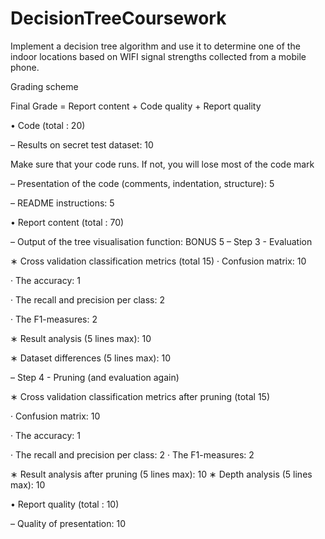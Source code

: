 # DecisionTreeCoursework
Implement a decision tree algorithm and use it to determine one of the indoor locations based on WIFI signal strengths collected from a mobile phone.


Grading scheme

Final Grade = Report content + Code quality + Report quality

• Code (total : 20)

  – Results on secret test dataset: 10 

  Make sure that your code runs. If not, you will lose most of the code mark

  – Presentation of the code (comments, indentation, structure): 5

  – README instructions: 5

• Report content (total : 70)

  – Output of the tree visualisation function: BONUS 5 – Step 3 - Evaluation

  ∗ Cross validation classification metrics (total 15) · Confusion matrix: 10

  · The accuracy: 1

  · The recall and precision per class: 2

  · The F1-measures: 2

  ∗ Result analysis (5 lines max): 10

  ∗ Dataset differences (5 lines max): 10

  – Step 4 - Pruning (and evaluation again)

  ∗ Cross validation classification metrics after pruning (total 15)

  · Confusion matrix: 10

  · The accuracy: 1

  · The recall and precision per class: 2 · The F1-measures: 2

  ∗ Result analysis after pruning (5 lines max): 10 ∗ Depth analysis (5 lines max): 10

• Report quality (total : 10)

  – Quality of presentation: 10 
